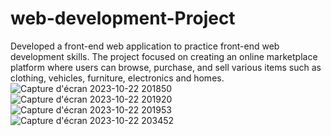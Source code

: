 # web-development-Project
Developed a front-end web application to practice front-end web development skills. The project focused on creating an online marketplace platform where users can browse, purchase, and sell various items such as clothing, vehicles, furniture, electronics and homes.
![Capture d'écran 2023-10-22 201850](https://github.com/MarwaBenMaaouia/web-development-Project/assets/139539214/22827a6b-520a-4ccc-81da-6626e481da9e)
![Capture d'écran 2023-10-22 201920](https://github.com/MarwaBenMaaouia/web-development-Project/assets/139539214/614b8ff7-996d-49f6-87f5-5cb2fe7a979a)
![Capture d'écran 2023-10-22 201953](https://github.com/MarwaBenMaaouia/web-development-Project/assets/139539214/0914c117-0ba8-419c-9f5d-bc111d708fed)
![Capture d'écran 2023-10-22 203452](https://github.com/MarwaBenMaaouia/web-development-Project/assets/139539214/be1c9ad2-ab5a-4e3e-ac4e-edb39f17efe3)
